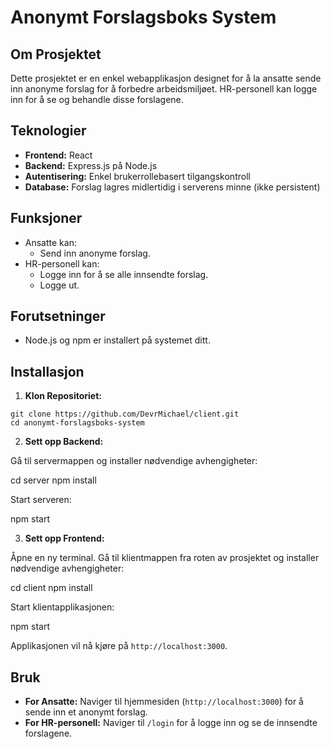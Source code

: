 # Anonymt Forslagsboks System

## Om Prosjektet

Dette prosjektet er en enkel webapplikasjon designet for å la ansatte sende inn anonyme forslag for å forbedre arbeidsmiljøet. HR-personell kan logge inn for å se og behandle disse forslagene.

## Teknologier

- **Frontend:** React
- **Backend:** Express.js på Node.js
- **Autentisering:** Enkel brukerrollebasert tilgangskontroll
- **Database:** Forslag lagres midlertidig i serverens minne (ikke persistent)

## Funksjoner

- Ansatte kan:
  - Send inn anonyme forslag.
- HR-personell kan:
  - Logge inn for å se alle innsendte forslag.
  - Logge ut.

## Forutsetninger

- Node.js og npm er installert på systemet ditt.

## Installasjon

1. **Klon Repositoriet:**

```
git clone https://github.com/DevrMichael/client.git
cd anonymt-forslagsboks-system
```

2. **Sett opp Backend:**

Gå til servermappen og installer nødvendige avhengigheter:

cd server
npm install

Start serveren:

npm start

3. **Sett opp Frontend:**

Åpne en ny terminal. Gå til klientmappen fra roten av prosjektet og installer nødvendige avhengigheter:

cd client
npm install

Start klientapplikasjonen:

npm start

Applikasjonen vil nå kjøre på `http://localhost:3000`.

## Bruk

- **For Ansatte:** Naviger til hjemmesiden (`http://localhost:3000`) for å sende inn et anonymt forslag.
- **For HR-personell:** Naviger til `/login` for å logge inn og se de innsendte forslagene.
